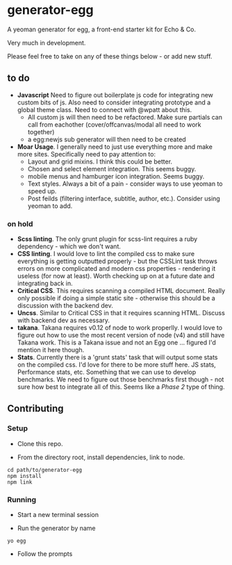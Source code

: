 # generator-egg
A yeoman generator for egg, a front-end starter kit for Echo & Co.

Very much in development.

Please feel free to take on any of these things below - or add new stuff.

## to do

- **Javascript** Need to figure out boilerplate js code for integrating new custom bits of js. Also need to consider integrating prototype and a global theme class. Need to connect with @wpatt about this.
  - All custom js will then need to be refactored. Make sure partials can call from eachother (cover/offcanvas/modal all need to work together)
  - a egg:newjs sub generator will then need to be created
- **Moar Usage**. I generally need to just use everything more and make more sites. Specifically need to pay attention to:
  - Layout and grid mixins. I think this could be better.
  - Chosen and select element integration. This seems buggy.
  - mobile menus and hamburger icon integration. Seems buggy.
  - Text styles. Always a bit of a pain - consider ways to use yeoman to speed up.
  - Post feilds (filtering interface, subtitle, author, etc.). Consider using yeoman to add.


### on hold

- **Scss linting**. The only grunt plugin for scss-lint requires a ruby dependency - which we don't want.
- **CSS linting**. I would love to lint the compiled css to make sure everything is getting outputted properly - but the CSSLint task throws errors on more complicated and modern css properties - rendering it useless (for now at least). Worth checking up on at a future date and integrating back in.
- **Critical CSS**. This requires scanning a compiled HTML document. Really only possible if doing a simple static site - otherwise this should be a discussion with the backend dev.
- **Uncss**. Similar to Critical CSS in that it requires scanning HTML. Discuss with backend dev as necessary.
- **takana**. Takana requires v0.12 of node to work properlly. I would love to figure out how to use the most recent version of node (v4) and still have Takana work. This is a Takana issue and not an Egg one ... figured I'd mention it here though.
- **Stats**. Currently there is a 'grunt stats' task that will output some stats on the compiled css. I'd love for there to be more stuff here. JS stats, Performance stats, etc. Something that we can use to develop benchmarks. We need to figure out those benchmarks first though - not sure how best to integrate all of this. Seems like a *Phase 2* type of thing.


## Contributing

### Setup

- Clone this repo.

- From the directory root, install dependencies, link to node.  

`cd path/to/generator-egg`  
`npm install`  
`npm link`  

### Running  

- Start a new terminal session  

- Run the generator by name  

`yo egg`

- Follow the prompts
